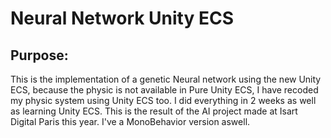 # Neural Network Unity ECS
## Purpose:
This is the implementation of a genetic Neural network using the new Unity ECS, because the physic is not available in Pure Unity ECS, I have recoded my physic system using Unity ECS too. I did everything in 2 weeks as well as learning Unity ECS. This is the result of the AI project made at Isart Digital Paris this year. I've a MonoBehavior version aswell.
